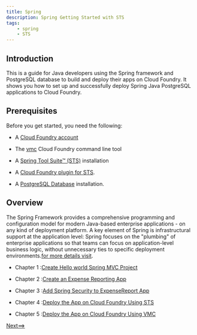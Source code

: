 ```yaml
---
title: Spring
description: Spring Getting Started with STS
tags:
    - spring
    - STS
---
```

## Introduction
This is a guide for Java developers using the Spring framework and PostgreSQL database to build and deploy their apps on Cloud Foundry. It shows you how to set up and successfully deploy Spring Java PostgreSQL applications to Cloud Foundry.

## Prerequisites
Before you get started, you need the following:

+  A [Cloud Foundry account](http://cloudfoundry.com/signup)

+  The [vmc](/tools/vmc/installing-vmc.html) Cloud Foundry command line tool

+  A [Spring Tool Suite™ (STS)](http://www.springsource.org/spring-tool-suite-download) installation

+  A [Cloud Foundry plugin for STS](/tools/STS/configuring-STS.html).

+  A [PostgreSQL Database](http://www.postgresql.org/download/) installation.


## Overview
The Spring Framework provides a comprehensive programming and configuration model for modern Java-based enterprise applications - on any kind of deployment platform. A key element of Spring is infrastructural support at the application level: Spring focuses on the "plumbing" of enterprise applications so that teams can focus on application-level business logic, without unnecessary ties to specific deployment environments.[for more details visit](http://www.springsource.org/spring-framework).

+ Chapter 1 :[Create Hello world Spring MVC Project](/frameworks/java/spring/springmvc-template-project.html)
   
+ Chapter 2 :[Create an Expense Reporting App](/frameworks/java/spring/spring-expensereport-app-tutorial.html)

+ Chapter 3 :[Add Spring Security to ExpenseReport App](/frameworks/java/spring/expensereport-app-with-spring-security.html)

+ Chapter 4 :[Deploy the App on Cloud Foundry Using STS](/frameworks/java/spring/spring-app-deployment-using-STS.html)

+ Chapter 5 :[Deploy the App on Cloud Foundry Using VMC](/frameworks/java/spring/spring-app-deployment-using-VMC.html)

 [                                                                         Next==>](/frameworks/java/spring/springmvc-template-project.html)
